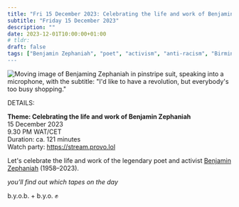 ```yaml
---
title: "Fri 15 December 2023: Celebrating the life and work of Benjamin Zephaniah"
subtitle: "Friday 15 December 2023"
description: ""
date: 2023-12-01T10:00:00+01:00
# tldr: 
draft: false
tags: ["Benjamin Zephaniah", "poet", "activism", "anti-racism", "Birmingham", vegan", "Rastafari", "dub", "Palestine", "South Africa", "anarchism"]
---
```


![Moving image of Benjaming Zephaniah in pinstripe suit, speaking into a microphone, with the subtitle: "I'd like to have a revolution, but everybody's too busy shopping."](/images/revolution-shopping.gif)

DETAILS:

**Theme: Celebrating the life and work of Benjamin Zephaniah**   
15 December 2023  
9.30 PM WAT/CET  
Duration: ca. 121 minutes  
Watch party: https://stream.provo.lol

Let's celebrate the life and work of the legendary poet and activist [Benjamin Zephaniah](https://benjaminzephaniah.com/) (1958–2023).

*you'll find out which tapes on the day* 

b.y.o.b. + b.y.o. ✊